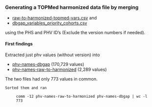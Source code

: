 ### Generating a TOPMed harmonized data file by merging 

* [raw-to-harmonized-topmed-vars.csv](raw-to-harmonized-topmed-vars.csv) and
* [dbgap_variables_priority_cohorts.csv](dbgap_variables_priority_cohorts.csv)

using the PHS and PHV ID’s (Exclude the version numbers if needed).


#### First findings

Extracted just phv values (without version) into

  * [phv-names-dbgap](phv-names-dbgap) (170,729 values)
  * [phv-names-raw-to-harmonized](phv-names-raw-to-harmonized) (2,289 values)

The two files had only 773 values in common.

    Sorted them and ran

         comm -12 phv-names-raw-to-harmonized phv-names-dbgap | wc -l
         773